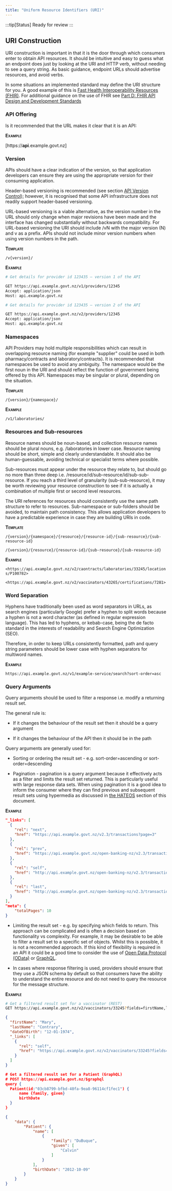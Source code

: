 ```yaml
---
title: "Uniform Resource Identifiers (URI)"
---
```


:::tip[Status]
Ready for review
:::

## URI Construction

URI construction is important in that it is the door through which
consumers enter to obtain API resources. It should be intuitive and
easy to guess what an endpoint does just by looking at the URI and HTTP
verb, without needing to see a query string. As basic guidance, endpoint
URLs should advertise resources, and avoid verbs.

In some situations an implemented standard may define the URI structure
for you. A good example of this is [Fast Health Interoperability Resources (FHIR)](https://www.hl7.org/fhir/resource.html). For additional guidance on the use of FHIR see [Part D: FHIR API Design and Development Standards](../fhir-api-standard/)

### API Offering

Is it recommended that the URL makes it clear that it
is an API:

**<span class="smallcaps">Example</span>**

[https://**api**.example.govt.nz]

### Version

APIs should have a clear indication of the version, so that application
developers can ensure they are using the appropriate version for their
consuming application.

Header-based versioning is recommended (see section [API Version Control](./Version%20Control)); however, it is recognised
that some API infrastructure does not readily support header-based versioning.

URL-based versioning is a viable alternative, as the version number in
the URL should only change when major revisions have been made and the
interface has changed substantially without backwards compatibility. For
URL-based versioning the URI should include /vN with the major version
(N) and v as a prefix. APIs should not include minor version numbers
when using version numbers in the path.

**<span class="smallcaps">Template</span>**

`/v{version}/`

**<span class="smallcaps">Example</span>**

```bash
# Get details for provider id 123435 – version 1 of the API

GET https://api.example.govt.nz/v1/providers/12345
Accept: application/json
Host: api.example.govt.nz
```

```bash
# Get details for provider id 123435 – version 2 of the API

GET https://api.example.govt.nz/v2/providers/12345
Accept: application/json
Host: api.example.govt.nz
```

### Namespaces

API Providers may hold multiple responsibilities which can result in overlapping resource naming (for example "supplier" could be used in both pharmacy/contracts and laboratory/contracts). It is recommended that namespaces be used to avoid
any ambiguity. The namespace would be the first noun in the URI and
should reflect the function of government being offered by this API.
Namespaces may be singular or plural, depending on the situation.

**<span class="smallcaps">Template</span>**

`/{version}/{namespace}/`

**<span class="smallcaps">Example</span>**

`/v1/laboratories/`

### Resources and Sub-resources

Resource names should be noun-based, and collection resource names
should be plural nouns, e.g. /laboratories in lower case. Resource naming
should be short, simple and clearly understandable. It should also be
human-guessable, avoiding technical or specialist terms where possible.

Sub-resources must appear under the resource they relate to, but should
go no more than three deep i.e.
/resource/id/sub-resource/id/sub-sub-resource. If you reach a third
level of granularity (sub-sub-resource), it may be worth reviewing your
resource construction to see if it is actually a combination of multiple
first or second level resources.

The URI references for resources should consistently use the same path
structure to refer to resources. Sub-namespace or sub-folders should be
avoided, to maintain path consistency. This allows application
developers to have a predictable experience in case they are building
URIs in code.

**<span class="smallcaps">Template</span>**

`/{version}/{namespace}/{resource}/{resource-id}/{sub-resource}/{sub-resource-id}`

`/{version}/{resource}/{resource-id}/{sub-resource}/{sub-resource-id}`

**<span class="smallcaps">Example</span>**

`<https://api.example.govt.nz/v2/caontracts/laboratories/33245/locations/P100782>`

`<https://api.example.govt.nz/v2/vaccinators/43265/certifications/7281>`

### Word Separation

Hyphens have traditionally been used as word separators in URLs, as
search engines (particularly Google) prefer a hyphen to split words
because a hyphen is not a word character (as defined in regular
expression language). This has led to hyphens, or kebab-case, being the
de facto standard in the interests of readability and Search Engine
Optimization (SEO).

Therefore, in order to keep URLs consistently formatted, path and query
string parameters should be lower case with hyphen separators for
multiword names.

**<span class="smallcaps">Example</span>**

`https://api.example.govt.nz/v1/example-service/search?sort-order=asc`

### Query Arguments

Query arguments should be used to filter a response i.e. modify a
returning result set.

The general rule is:

- If it changes the behaviour of the result set then it should be a query argument

- If it changes the behaviour of the API then it should be in the path

Query arguments are generally used for:

- Sorting or ordering the result set - e.g. sort-order=ascending or sort-order=descending

- Pagination - pagination is a query argument because it effectively
  acts as a filter and limits the result set returned. This is
  particularly useful with large response data sets. When using
  pagination it is a good idea to inform the consumer where they can
  find previous and subsequent result sets using hypermedia as
  discussed in [the HATEOS](./Content#hateoas) section of this document.

**<span class="smallcaps">Example</span>**

```json
"_links": [
  {
    "rel": "next",
    "href": "https://api.example.govt.nz/v2.3/transactions?page=3"
  },
  {
    "rel": "prev",
    "href": "https://api.example.govt.nz/open-banking-nz/v2.3/transactions?page=1"
  },
  {
    "rel": "self",
    "href": "http://api.example.govt.nz/open-banking-nz/v2.3/transactions?page=2"
  },
  {
    "rel": "last",
    "href": "http://api.example.govt.nz/open-banking-nz/v2.3/transactions?page=10"
  }
],
"meta": {
    "totalPages": 10
}
```

- Limiting the result set - e.g. by specifying which fields to return.
  This approach can be complicated and is often a decision based on
  functionality vs complexity. For example, it may be desirable to be
  able to filter a result set to a specific set of objects. Whilst
  this is possible, it is not a recommended approach. If this kind of
  flexibility is required in an API it could be a good time to
  consider the use of [Open Data Protocol (OData)](http://www.odata.org/) or [GraphQL](./API%20Design#types-of-api).

- In cases where response filtering is used, providers should ensure
  that they use a JSON schema by default so that consumers have the
  ability to understand the entire resource and do not need to query
  the resource for the message structure.

**<span class="smallcaps">Example</span>**

```bash
# Get a filtered result set for a vaccinator (REST)
GET https://api.example.govt.nz/v2/vaccinators/33245?fields=firstName,lastName,dateOfBirth
```

```json
{
  "firstName": "Mary",
  "lastName": "Contrary",
  "dateOfBirth": "12-01-1974",
  "_links": [
    {
      "rel": "self",
      "href": "https://api.example.govt.nz/v2/vaccinators/33245?fields=firstName,lastName,dateOfBirth"
    }
  ]
}
```

```json
# Get a filtered result set for a Patient (GraphQL)
# POST https://api.example.govt.nz/$graphql
query {
  Patient(id:"03cb8799-bfbd-40fa-9ea8-96114cf1fec1") {
      name {family, given}
      birthDate
  }
}

{
    "data": {
        "Patient": {
            "name": [
                {
                    "family": "DuBuque",
                    "given": [
                        "Calvin"
                    ]
                }
            ],
            "birthDate": "2012-10-09"
        }
    }
}
```
